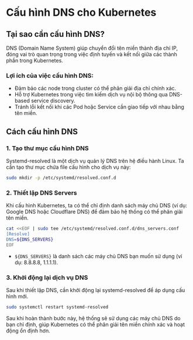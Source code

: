 # Cấu hình DNS cho Kubernetes

## Tại sao cần cấu hình DNS?

DNS (Domain Name System) giúp chuyển đổi tên miền thành địa chỉ IP, đóng vai trò quan trọng trong việc định tuyến và kết nối giữa các thành phần trong Kubernetes.

### Lợi ích của việc cấu hình DNS:
- Đảm bảo các node trong cluster có thể phân giải địa chỉ chính xác.
- Hỗ trợ Kubernetes trong việc tìm kiếm dịch vụ nội bộ thông qua DNS-based service discovery.
- Tránh lỗi kết nối khi các Pod hoặc Service cần giao tiếp với nhau bằng tên miền.

## Cách cấu hình DNS

### 1. Tạo thư mục cấu hình DNS
Systemd-resolved là một dịch vụ quản lý DNS trên hệ điều hành Linux. Ta cần tạo thư mục chứa file cấu hình cho dịch vụ này:
```bash
sudo mkdir -p /etc/systemd/resolved.conf.d
```

### 2. Thiết lập DNS Servers
Khi cấu hình Kubernetes, ta có thể chỉ định danh sách máy chủ DNS (ví dụ: Google DNS hoặc Cloudflare DNS) để đảm bảo hệ thống có thể phân giải tên miền.
```bash
cat <<EOF | sudo tee /etc/systemd/resolved.conf.d/dns_servers.conf
[Resolve]
DNS=${DNS_SERVERS}
EOF
```
- `${DNS_SERVERS}` là danh sách các máy chủ DNS bạn muốn sử dụng (ví dụ: 8.8.8.8, 1.1.1.1).

### 3. Khởi động lại dịch vụ DNS
Sau khi thiết lập DNS, cần khởi động lại systemd-resolved để áp dụng cấu hình mới.
```bash
sudo systemctl restart systemd-resolved
```

Sau khi hoàn thành bước này, hệ thống sẽ sử dụng các máy chủ DNS do bạn chỉ định, giúp Kubernetes có thể phân giải tên miền chính xác và hoạt động ổn định hơn.


